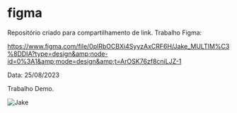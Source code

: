 # figma
Repositório criado para compartilhamento de link. 
Trabalho Figma: 

https://www.figma.com/file/0plRbOCBXi4SyyzAxCRF6H/Jake_MULTIM%C3%8DDIA?type=design&amp;node-id=0%3A1&amp;mode=design&amp;t=ArOSK76zf8cniLJZ-1

Data: 25/08/2023

Trabalho Demo.

<img src="https://oyster.ignimgs.com/mediawiki/apis.ign.com/adventure-time-hey-ice-king/a/a6/JakeHeadshot.jpg" alt="Jake">


